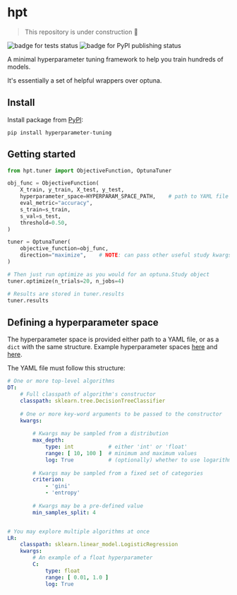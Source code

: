 # hpt

> This repository is under construction :construction:

![badge for tests status](https://github.com/AndreFCruz/hpt/actions/workflows/python-package.yml/badge.svg)
![badge for PyPI publishing status](https://github.com/AndreFCruz/hpt/actions/workflows/python-publish.yml/badge.svg)

A minimal hyperparameter tuning framework to help you train hundreds of models.

It's essentially a set of helpful wrappers over optuna.


## Install

Install package from [PyPI](https://pypi.org/project/hyperparameter-tuning/):


`
pip install hyperparameter-tuning
`

## Getting started

```py
from hpt.tuner import ObjectiveFunction, OptunaTuner

obj_func = ObjectiveFunction(
    X_train, y_train, X_test, y_test,
    hyperparameter_space=HYPERPARAM_SPACE_PATH,    # path to YAML file
    eval_metric="accuracy",
    s_train=s_train,
    s_val=s_test,
    threshold=0.50,
)

tuner = OptunaTuner(
    objective_function=obj_func,
    direction="maximize",    # NOTE: can pass other useful study kwargs here (e.g. storage)
)

# Then just run optimize as you would for an optuna.Study object
tuner.optimize(n_trials=20, n_jobs=4)

# Results are stored in tuner.results
tuner.results
```

## Defining a hyperparameter space

The hyperparameter space is provided either path to a YAML file, or as a `dict` 
with the same structure.
Example hyperparameter spaces [here](examples/sklearn.small_hyperparam_space.yaml) and 
[here](examples/sklearn.large_hyperparam_space.yaml).

The YAML file must follow this structure:
```yaml
# One or more top-level algorithms
DT:  
    # Full classpath of algorithm's constructor
    classpath: sklearn.tree.DecisionTreeClassifier
    
    # One or more key-word arguments to be passed to the constructor
    kwargs:
        
        # Kwargs may be sampled from a distribution
        max_depth:
            type: int           # either 'int' or 'float'
            range: [ 10, 100 ]  # minimum and maximum values
            log: True           # (optionally) whether to use logarithmic scale
        
        # Kwargs may be sampled from a fixed set of categories
        criterion:
            - 'gini'
            - 'entropy'
        
        # Kwargs may be a pre-defined value
        min_samples_split: 4


# You may explore multiple algorithms at once
LR:
    classpath: sklearn.linear_model.LogisticRegression
    kwargs:
        # An example of a float hyperparameter
        C:
            type: float
            range: [ 0.01, 1.0 ]
            log: True

```
